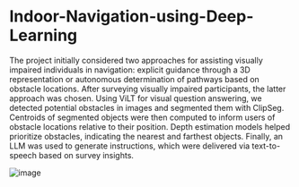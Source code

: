 # Indoor-Navigation-using-Deep-Learning

The project initially considered two approaches for assisting visually impaired individuals in navigation: explicit guidance through a 3D representation or autonomous determination of pathways based on obstacle locations. After surveying visually impaired participants, the latter approach was chosen. 
Using ViLT for visual question answering, we detected potential obstacles in images and segmented them with ClipSeg. Centroids of segmented objects were then computed to inform users of obstacle locations relative to their position. Depth estimation models helped prioritize obstacles, indicating the nearest and farthest objects. Finally, an LLM was used to generate instructions, which were delivered via text-to-speech based on survey insights.

![image](https://github.com/ShreejanKumar/Indoor-Navigation-using-Deep-Learning/assets/99002627/1bbf5766-86ec-424c-ac05-0b54905d0cac)
